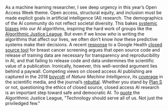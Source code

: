 As a machine learning researcher, I see deep urgency in this year’s Open Access Week theme. Open access, structural equity, and inclusion must be made explicit goals in artificial intelligence (AI) research. The demographics of the AI community do not reflect societal diversity. This bakes [systemic biases](https://www.technologyreview.com/2020/07/17/1005396/predictive-policing-algorithms-racist-dismantled-machine-learning-bias-criminal-justice/) into our AI algorithms, inspiring the hard work of groups like the [Algorithmic Justice League](https://www.npr.org/sections/codeswitch/2020/02/08/770174171/when-bias-is-coded-into-our-technology). But even if we know *who* is writing the algorithms that affect our lives, we often don’t know *how* these predictive systems make their decisions. A recent [response](https://www.nature.com/articles/s41586-020-2766-y) to a Google Health [closed source tool](https://www.nature.com/articles/s41586-019-1799-6) for breast cancer screening argues that open source code and release of training data are necessary for transparency and reproducibility in AI, and that failing to release code and data undermines the scientific value of a publication. Ironically, however, this well-worded argument lies behind a paywall. Competing views on closed access AI publishing are captured in the 2018 [boycott](https://openaccess.engineering.oregonstate.edu) of *Nature Machine Intelligence*, its [coverage](https://www.sciencemag.org/news/2018/05/why-are-ai-researchers-boycotting-new-nature-journal-and-shunning-others) in the scientific media, and the journal’s [rebuttal](https://www.nature.com/articles/s42256-020-0144-y). Whether you stand by [Plan S](https://www.coalition-s.org) or not, questioning the ethics of closed source, closed access AI research is an important step toward safe and democratic AI. To [quote](https://www.ajl.org) the Algorithmic Justice League, "Technology should serve all of us. Not just the priviledged few."
